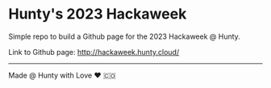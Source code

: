 # Hunty's 2023 Hackaweek

Simple repo to build a Github page for the 2023 Hackaweek @ Hunty.

Link to Github page: http://hackaweek.hunty.cloud/

***

Made @ Hunty with Love ❤️ 🇨🇴
